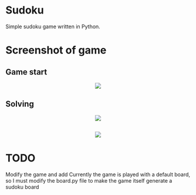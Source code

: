 # Sudoku
Simple sudoku game written in Python.


<h1> Screenshot of game </h1>

<h2> Game start </h2>
<p align="center">
<img src="https://github.com/artin222/Sudoku/blob/master/Game%20screenshots/Game%20start.png" />
</p>

<h2> Solving </h2>
<p align="center">
<img src="https://github.com/artin222/Sudoku/blob/master/Game%20screenshots/Solving.png" />
</p>

<h2>  </h2>
<p align="center">
<img src="https://github.com/artin222/Sudoku/blob/master/Game%20screenshots/Show%20answer.png" />
</p>

<h1> TODO </h1>
Modify the game and add
Currently the game is played with a default board, so I must modify the board.py file to make the game itself generate a sudoku board
